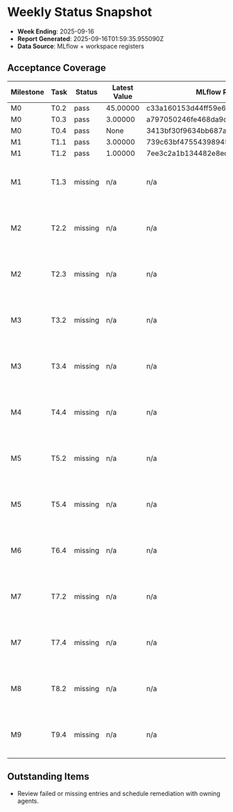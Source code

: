 # Weekly Status Snapshot

- **Week Ending**: 2025-09-16
- **Report Generated**: 2025-09-16T01:59:35.955090Z
- **Data Source**: MLflow + workspace registers

## Acceptance Coverage
| Milestone | Task | Status | Latest Value | MLflow Run | Notes |
| --- | --- | --- | --- | --- | --- |
| M0 | T0.2 | pass | 45.00000 | c33a160153d44ff59e6f9a8c08aa0ffa |  |
| M0 | T0.3 | pass | 3.00000 | a797050246fe468da9c87e3c293bbb93 |  |
| M0 | T0.4 | pass | None | 3413bf30f9634bb687acc4d2aa21bbfb |  |
| M1 | T1.1 | pass | 3.00000 | 739c63bf47554398945bd53735bd39bf |  |
| M1 | T1.2 | pass | 1.00000 | 7ee3c2a1b134482e8ec9e730280b03d8 |  |
| M1 | T1.3 | missing | n/a | n/a | No MLflow run found for tag |
| M2 | T2.2 | missing | n/a | n/a | No MLflow run found for tag |
| M2 | T2.3 | missing | n/a | n/a | No MLflow run found for tag |
| M3 | T3.2 | missing | n/a | n/a | No MLflow run found for tag |
| M3 | T3.4 | missing | n/a | n/a | No MLflow run found for tag |
| M4 | T4.4 | missing | n/a | n/a | No MLflow run found for tag |
| M5 | T5.2 | missing | n/a | n/a | No MLflow run found for tag |
| M5 | T5.4 | missing | n/a | n/a | No MLflow run found for tag |
| M6 | T6.4 | missing | n/a | n/a | No MLflow run found for tag |
| M7 | T7.2 | missing | n/a | n/a | No MLflow run found for tag |
| M7 | T7.4 | missing | n/a | n/a | No MLflow run found for tag |
| M8 | T8.2 | missing | n/a | n/a | No MLflow run found for tag |
| M9 | T9.4 | missing | n/a | n/a | No MLflow run found for tag |

## Outstanding Items
- Review failed or missing entries and schedule remediation with owning agents.